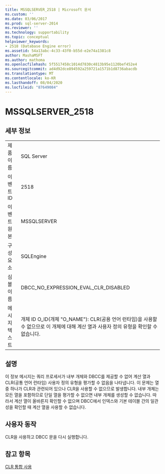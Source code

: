 ```yaml
---
title: MSSQLSERVER_2518 | Microsoft 문서
ms.custom: ''
ms.date: 03/06/2017
ms.prod: sql-server-2014
ms.reviewer: ''
ms.technology: supportability
ms.topic: conceptual
helpviewer_keywords:
- 2518 (Database Engine error)
ms.assetid: 54a13abc-4c33-43f0-b55d-e2e74a1381c8
author: MashaMSFT
ms.author: mathoma
ms.openlocfilehash: 5f5517458c1014d7830c4813b95e1120bef452e4
ms.sourcegitcommit: ad4d92dce894592a259721a1571b1d8736abacdb
ms.translationtype: MT
ms.contentlocale: ko-KR
ms.lasthandoff: 08/04/2020
ms.locfileid: "87649084"
---
```

# <a name="mssqlserver_2518"></a>MSSQLSERVER_2518
    
## <a name="details"></a>세부 정보  
  
|||  
|-|-|  
|제품 이름|SQL Server|  
|이벤트 ID|2518|  
|이벤트 원본|MSSQLSERVER|  
|구성 요소|SQLEngine|  
|심볼 이름|DBCC_NO_EXPRESSION_EVAL_CLR_DISABLED|  
|메시지 텍스트|개체 ID O_ID(개체 "O_NAME"): CLR(공용 언어 런타임)을 사용할 수 없으므로 이 개체에 대해 계산 열과 사용자 정의 유형을 확인할 수 없습니다.|  
  
## <a name="explanation"></a>설명  
 이 정보 메시지는 쿼리 프로세서가 내부 개체와 DBCC를 제공할 수 없어 계산 열과 CLR(공통 언어 런타임) 사용자 정의 유형을 평가할 수 없음을 나타냅니다. 이 문제는 열 중 하나가 CLR과 관련되어 있으나 CLR을 사용할 수 없으므로 발생합니다. 내부 개체는 모든 열을 포함하므로 단일 열을 평가할 수 없으면 내부 개체를 생성할 수 없습니다. 따라서 계산 열이 올바른지 확인할 수 없으며 DBCC에서 인덱스와 기본 테이블 간의 일관성을 확인할 때 계산 열을 사용할 수 없습니다.  
  
## <a name="user-action"></a>사용자 동작  
 CLR을 사용하고 DBCC 문을 다시 실행합니다.  
  
## <a name="see-also"></a>참고 항목  
 [CLR 통합 사용](../clr-integration/clr-integration-enabling.md)  
  
  
